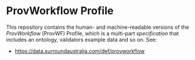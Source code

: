 # ProvWorkflow Profile

This repository contains the human- and machine-readable versions of the _ProvWorkflow_ (ProvWF) Profile, which is a multi-part _specification_ that includes an ontology, validators example data and so on. See:

* <https://data.surroundaustralia.com/def/provworkflow>
